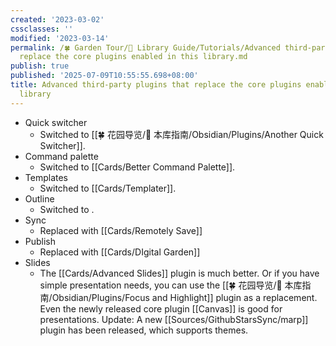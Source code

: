 ```yaml
---
created: '2023-03-02'
cssclasses: ''
modified: '2023-03-14'
permalink: /🍀 Garden Tour/🧰 Library Guide/Tutorials/Advanced third-party plugins that
  replace the core plugins enabled in this library.md
publish: true
published: '2025-07-09T10:55:55.698+08:00'
title: Advanced third-party plugins that replace the core plugins enabled in this
  library
---
```

- Quick switcher
	- Switched to [[🍀 花园导览/🧰 本库指南/Obsidian/Plugins/Another Quick Switcher]].
- Command palette
	- Switched to [[Cards/Better Command Palette]].
- Templates
	- Switched to [[Cards/Templater]].
- Outline
	- Switched to .
- Sync
	- Replaced with [[Cards/Remotely Save]]
- Publish
	- Replaced with [[Cards/DIgital Garden]]
- Slides
	- The [[Cards/Advanced Slides]] plugin is much better. Or if you have simple presentation needs, you can use the [[🍀 花园导览/🧰 本库指南/Obsidian/Plugins/Focus and Highlight]] plugin as a replacement. Even the newly released core plugin [[Canvas]] is good for presentations. Update: A new [[Sources/GithubStarsSync/marp]] plugin has been released, which supports themes. 